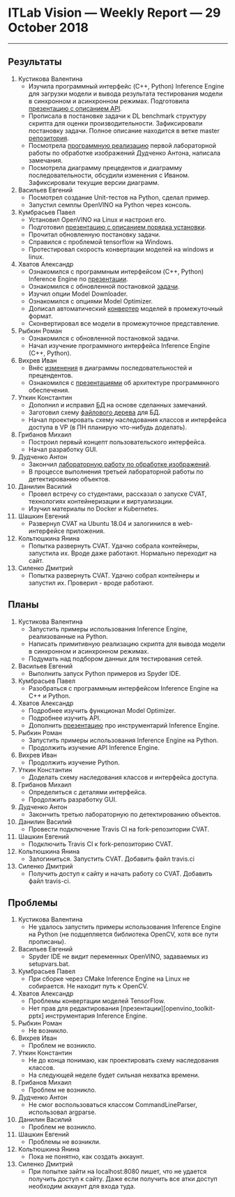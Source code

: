 # ITLab Vision — Weekly Report — 29 October 2018

----------------

## Результаты

  1. Кустикова Валентина
     - Изучила программный интерфейс (C++, Python) Inference Engine
       для загрузки модели и вывода результата тестирования
       модели в синхронном и асинхронном режимах. Подготовила
       [презентацию с описанием API][openvino-ieapi-pptx].
     - Прописала в постановке задачи к DL benchmark
       структуру скрипта для оценки производительности.
       Зафиксировали постановку задачи. Полное описание находится
       в ветке master [репозитория][openvino-dl-benchmark].
     - Посмотрела [программную реализацию][opencv-python]
       первой лабораторной работы по обработке изображений
       Дудченко Антона, написала замечания.
     - Посмотрела диаграмму прецедентов и диаграмму последовательности,
       обсудили изменения с Иваном. Зафиксировали текущие версии
       диаграмм.
  1. Васильев Евгений
     - Посмотрел создание Unit-тестов на Python, сделал пример.
     - Запустил семплы OpenVINO на Python через консоль.
  1. Кумбрасьев Павел
     - Установил OpenVINO на Linux и настроил его. 
     - Подготовил  [презентацию с описанием порядка установки][openvino-linux-pptx].
     - Прочитал обновленную постановку задачи.
     - Справился с проблемой tensorflow на Windows.
     - Протестировал скорость конвертации моделей на windows и linux.
  1. Хватов Александр
     - Ознакомился с программным интерфейсом (C++, Python) Inference Engine
       по [презентации][openvino-ieapi-pptx].
     - Ознакомился с обновленной постановкой [задачи][openvino-dl-benchmark].
     - Изучил опции Model Downloader.
     - Ознакомился с опциями Model Optimizer.
     - Дописал автоматический [конвертер][converter] моделей в промежуточный формат.
     - Сконвертировал все модели в промежуточное представление.
  1. Рыбкин Роман
     - Ознакомился с обновленной постановкой задачи.
     - Начал изучение программного интерфейса Inference Engine (C++, Python).
  1. Вихрев Иван
     - Внёс [изменения][openvino-gdrive] в диаграммы последовательностей
       и прецендентов.
     - Ознакомился с [презентациями][architecture] об архитектуре
       программнного обеспечения.
  1. Уткин Константин
     - Дополнил и исправил [БД][openvino-gdrive] на основе сделанных замечаний.
     - Заготовил схему [файлового дерева][openvino-gdrive] для БД.
     - Начал проектировать схему наследования классов и интерфейса доступа в VP
       (в ПН планирую что-нибудь доделать).
  1. Грибанов Михаил
     - Построил первый концепт пользовательского интерфейса.
     - Начал разработку GUI.
  1. Дудченко Антон
     - Закончил [лабораторную работу по обработке изображений][opencv-labs-python].
     - В процессе выполнения третьей лабораторной работы по детектированию
       объектов.
  1. Данилин Василий
     - Провел встречу со студентами, рассказал о запуске CVAT, технологиях
       контейнеризации и виртуализации.
     - Изучил материалы по Docker и Kubernetes.
  1. Шашкин Евгений
     - Развернул CVAT на Ubuntu 18.04 и залогинился в web-интерфейсе
       приложения.
  1. Кольтюшкина Янина
     - Попытка развернуть CVAT. Удачно собрала контейнеры, запустила их.
       Вроде даже работают. Нормально переходит на сайт.
  1. Силенко Дмитрий
     - Попытка развернуть CVAT. Удачно собрал контейнеры и запустил их.
       Проверил - вроде работают.

## Планы

  1. Кустикова Валентина
     - Запустить примеры использования Inference Engine,
       реализованные на Python.
     - Написать примитивную реализацию скрипта для вывода
       модели в синхронном и асинхронном режимах.
     - Подумать над подбором данных для тестирования сетей.
  1. Васильев Евгений
     - Выполнить запуск Python примеров из Spyder IDE.
  1. Кумбрасьев Павел
     - Разобраться с программным интерфейсом Inference Engine на C++ и Python.
  1. Хватов Александр
     - Подробнее изучить функционал Model Optimizer.
     - Подробнее изучить API.
     - Дополнить [презентацию][openvino-toolkit-pptx] про инструментарий Inference Engine.
  1. Рыбкин Роман
     - Запустить примеры использования Inference Engine на Python.
     - Продолжить изучение API Inference Engine.
  1. Вихрев Иван
     - Продолжить изучение Python.
  1. Уткин Константин
     - Доделать схему наследования классов и интерфейса доступа.
  1. Грибанов Михаил
     - Определиться с деталями интерфейса.
     - Продолжить разработку GUI.
  1. Дудченко Антон
     - Закончить третью лабораторную по детектированию объектов.
  1. Данилин Василий
     - Провести подключение Travis CI на fork-репозитории CVAT.
  1. Шашкин Евгений
     - Подключить Travis CI к fork-репозиторию CVAT.
  1. Кольтюшкина Янина
     - Залогиниться. Запустить CVAT. Добавить файл travis.ci
  1. Силенко Дмитрий
     - Получить доступ к сайту и начать работу со CVAT.
       Добавить файл travis-ci.

## Проблемы

  1. Кустикова Валентина
     - Не удалось запустить примеры использования Inference
       Engine на Python (не подцепляется библиотека OpenCV,
       хотя все пути прописаны).
  1. Васильев Евгений
     - Spyder IDE не видит переменных OpenVINO, 
       задаваемых из setupvars.bat.
  1. Кумбрасьев Павел
     - При сборке через CMake Inference Engine на Linux не собирается. 
       Не находит путь к OpenCV.
  1. Хватов Александр
     - Проблемы конвертации моделей TensorFlow.
     - Нет прав для редактирования [презентации][openvino_toolkit-pptx]
       инструментария Inference Engine.
  1. Рыбкин Роман
     - Не возникло.
  1. Вихрев Иван
     - Проблем не возникло.
  1. Уткин Константин
     - Не до конца понимаю, как проектировать схему наследования классов.
     - На следующей неделе будет сильная нехватка времени.
  1. Грибанов Михаил
     - Проблем не возникло.
  1. Дудченко Антон
     - Не смог воспользоваться классом CommandLineParser, использовал argparse.
  1. Данилин Василий
     - Проблем не возникло.
  1. Шашкин Евгений
     - Проблемы не возникли.
  1. Кольтюшкина Янина
     - Пока не понятно, как создать аккаунт.
  1. Силенко Дмитрий
     - При попытке зайти на localhost:8080 пишет, что не удается получить доступ
       к сайту. Даже если получить все атки доступ необходим аккаунт для входа туда.


<!-- LINKS -->
[openvino-ieapi-pptx]: https://drive.google.com/file/d/1uBSlroHpIhMt4MRVFLtwvO3KAsj9TqQA/view?usp=sharing
[openvino-toolkit-pptx]: https://drive.google.com/file/d/1CFc8yUkF6bAYRmoH3APqCzy000cMYtP8/view
[openvino-dl-benchmark]: https://github.com/itlab-vision/openvino-dl-benchmark/blob/master/docs/concept.md
[opencv-python]: https://github.com/IsinZ/itseez-ss-2016-practice/blob/master/src/image_processing.py
[openvino-linux-pptx]: https://drive.google.com/open?id=1h1mWHoGQTRULMZITbXss3DDLreNi240k
[opencv-labs-python]: https://github.com/IsinZ/OpenCV_labs
[openvino-gdrive]: https://drive.google.com/drive/folders/1TYyvUiU_d-_BnM_mYm5p-2dNk-co4UCw
[architecture]:https://drive.google.com/drive/folders/1pckqWcfsI5fi332ja2TEPzXMOQul16ao?usp=sharing
[converter]: https://github.com/KchnKchn/openvino-dl-benchmark/blob/work/src/converter.py
